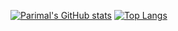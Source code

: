 [![Parimal's GitHub stats](https://github-readme-stats.vercel.app/api?username=parimal7&count_private=true&show_icons=true)](https://parimal.codes)
[![Top Langs](https://github-readme-stats.vercel.app/api/top-langs/?username=parimal7&layout=compact&langs_count=10)](https://parimal.codes)
